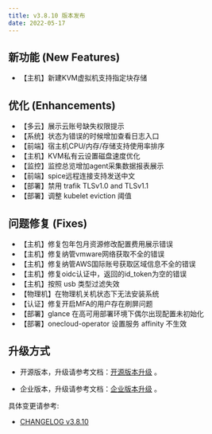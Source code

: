 ```yaml
---
title: v3.8.10 版本发布
date: 2022-05-17
---
```


## 新功能 (New Features)

- 【主机】新建KVM虚拟机支持指定块存储

## 优化 (Enhancements)

- 【多云】展示云账号缺失权限提示
- 【系统】状态为错误的时候增加查看日志入口
- 【前端】宿主机CPU/内存/存储支持使用率排序
- 【主机】KVM私有云设置磁盘速度优化
- 【监控】监控总览增加agent采集数据报表展示
- 【前端】spice远程连接支持发送中文
- 【部署】禁用 trafik TLSv1.0 and TLSv1.1
- 【部署】调整 kubelet eviction 阈值

## 问题修复 (Fixes)

- 【主机】修复包年包月资源修改配置费用展示错误
- 【主机】修复纳管vmware网络获取不全的错误
- 【主机】修复纳管AWS国际账号获取区域信息不全的错误
- 【主机】修复oidc认证中，返回的id_token为空的错误
- 【主机】按照 usb 类型过滤失效
- 【物理机】在物理机关机状态下无法安装系统
- 【认证】修复开启MFA的用户存在刷屏问题
- 【部署】glance 在高可用部署环境下偶尔出现配置未初始化
- 【部署】onecloud-operator 设置服务 affinity 不生效

## 升级方式

- 开源版本，升级请参考文档：[开源版本升级](https://www.cloudpods.org/zh/docs/setup/upgrade/) 。

- 企业版本，升级请参考文档：[企业版本升级](https://docs.yunion.cn/zh/docs/quick/upgrade/) 。

具体变更请参考:

- [CHANGELOG v3.8.10](https://www.cloudpods.org/zh/docs/changelog/release-3.8/3-8-10/)

